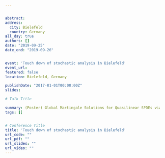 ```yaml
---


abstract:
address:
  city: Bielefeld
  country: Germany
all_day: true
authors: []
date: "2019-09-25"
date_end: "2019-09-26"


event: 'Touch down of stochastic analysis in Bielefeld'
event_url:
featured: false
location: Bielefeld, Germany

publishDate: "2017-01-01T00:00:00Z"
slides:

# Talk Title

summary: (Poster) Global Martingale Solutions for Quasilinear SPDEs via the Boundedness-by-entropy method
tags: []


# Conference Title
title: 'Touch down of stochastic analysis in Bielefeld'
url_code: ""
url_pdf: ""
url_slides: ""
url_video: ""
---
```

